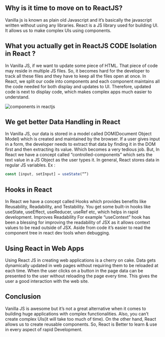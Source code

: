 ## Why is it time to move on to ReactJS?

Vanilla js is known as plain old Javascript and it’s basically the javascript written without using any libraries.
React is a JS library used for building UI. It allows us to make complex UIs using components.

## What you actually get in ReactJS CODE Isolation in React ?

In Vanilla JS, if we want to update some piece of HTML. That piece of code may reside in multiple JS files. So, it becomes hard for the developer to track all these files and they have to keep all the files open at once. 
In React, we split our code into components and each component maintains all the code needed for both display and updates to UI. Therefore, updated code is next to display code, which makes complex apps much easier to understand. 


![components in reactjs](https://dev-to-uploads.s3.amazonaws.com/uploads/articles/yi918d2dh2p9bzvmtji6.png)


## We get better Data Handling in React

In Vanilla JS, our data is stored in a model called DOM(Document Object Model) which is created and maintained by the browser. 
If a user gives input in a form, the developer needs to extract that data by finding it in the DOM first and then extracting its value. Which becomes a very tedious job.
But, In React we have a concept called “controlled-components” which sets the text value in a JS Object as the user types it. In general, React stores data in regular JS variables.
Ex : 
```js
const [input, setInput] = useState(“”)
```


## Hooks in React 
In React we have a concept called Hooks which provides benefits like Reusability, Readability, and Testability. You get some built-in hooks like useState, useEffect, useReducer, useRef etc, which helps in rapid development.
Improves Readability  For example “useContext” hook has been a blessing for improving the readability of JSX as it allows context values to be read outside of JSX.
Aside from code it’s easier to read the component tree in react dev tools when debugging.
 




## Using React in Web Apps 
Using React JS in creating web applications is a cherry on cake. Data gets dynamically updated in web pages without requiring them to be reloaded at each time. When the user clicks on a button in the page data can be presented to the user without reloading the page every time. This gives the user a good interaction with the web site. 






## Conclusion 
Vanilla JS is awesome but it’s not a great alternative when it comes to building huge applications with complex functionalities. Also, you can’t create complex UIs(it will take too much of time). On the other hand, React allows us to create reusable components. So, React is Better to learn & use in every aspect of rapid Development. 

 
